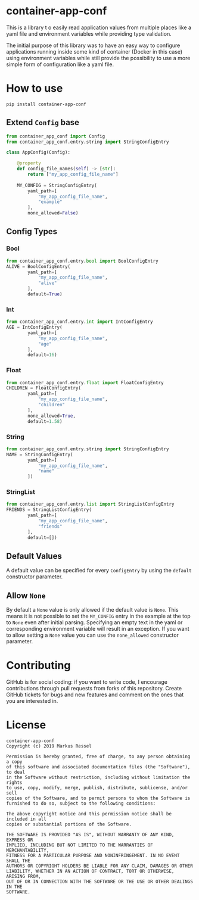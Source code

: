 # container-app-conf

This is a library t o easily read application values
from multiple places like a yaml file and environment variables
while providing type validation.

The initial purpose of this library was to have an easy way to configure
applications running inside some kind of container (Docker in this case)
using environment variables while still provide the possibility to use
a more simple form of configuration like a yaml file.

# How to use

```shell
pip install container-app-conf
```

## Extend `Config` base

```python
from container_app_conf import Config
from container_app_conf.entry.string import StringConfigEntry

class AppConfig(Config):

    @property
    def config_file_names(self) -> [str]:
        return ["my_app_config_file_name"]
        
    MY_CONFIG = StringConfigEntry(
        yaml_path=[
            "my_app_config_file_name",
            "example"
        ],
        none_allowed=False)

```

## Config Types

### Bool

```python
from container_app_conf.entry.bool import BoolConfigEntry
ALIVE = BoolConfigEntry(
        yaml_path=[
            "my_app_config_file_name",
            "alive"
        ],
        default=True)
```

### Int

```python
from container_app_conf.entry.int import IntConfigEntry
AGE = IntConfigEntry(
        yaml_path=[
            "my_app_config_file_name",
            "age"
        ],
        default=16)
```

### Float

```python
from container_app_conf.entry.float import FloatConfigEntry
CHILDREN = FloatConfigEntry(
        yaml_path=[
            "my_app_config_file_name",
            "children"
        ],
        none_allowed=True,
        default=1.58)
```

### String

```python
from container_app_conf.entry.string import StringConfigEntry
NAME = StringConfigEntry(
        yaml_path=[
            "my_app_config_file_name",
            "name"
        ])
```

### StringList

```python
from container_app_conf.entry.list import StringListConfigEntry
FRIENDS = StringListConfigEntry(
        yaml_path=[
            "my_app_config_file_name",
            "friends"
        ],
        default=[])
```

## Default Values

A default value can be specified for every `ConfigEntry` by using the
`default` constructor parameter.

## Allow `None` 

By default a `None` value is only allowed if the default value is `None`.
This means it is not possible to set the `MY_CONFIG` entry in the example
at the top to `None` even after initial parsing. Specifying an empty text
in the yaml or corresponding environment variable will result in an
exception. If you want to allow setting a `None` value you can use the
`none_allowed` constructor parameter.


# Contributing

GitHub is for social coding: if you want to write code, I encourage contributions through pull requests from forks
of this repository. Create GitHub tickets for bugs and new features and comment on the ones that you are interested in.


# License
```text
container-app-conf
Copyright (c) 2019 Markus Ressel

Permission is hereby granted, free of charge, to any person obtaining a copy
of this software and associated documentation files (the "Software"), to deal
in the Software without restriction, including without limitation the rights
to use, copy, modify, merge, publish, distribute, sublicense, and/or sell
copies of the Software, and to permit persons to whom the Software is
furnished to do so, subject to the following conditions:

The above copyright notice and this permission notice shall be included in all
copies or substantial portions of the Software.

THE SOFTWARE IS PROVIDED "AS IS", WITHOUT WARRANTY OF ANY KIND, EXPRESS OR
IMPLIED, INCLUDING BUT NOT LIMITED TO THE WARRANTIES OF MERCHANTABILITY,
FITNESS FOR A PARTICULAR PURPOSE AND NONINFRINGEMENT. IN NO EVENT SHALL THE
AUTHORS OR COPYRIGHT HOLDERS BE LIABLE FOR ANY CLAIM, DAMAGES OR OTHER
LIABILITY, WHETHER IN AN ACTION OF CONTRACT, TORT OR OTHERWISE, ARISING FROM,
OUT OF OR IN CONNECTION WITH THE SOFTWARE OR THE USE OR OTHER DEALINGS IN THE
SOFTWARE.
```